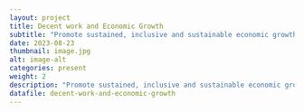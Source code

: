 ```yaml
---
layout: project
title: Decent work and Economic Growth
subtitle: "Promote sustained, inclusive and sustainable economic growth, full and productive employment and decent work for all"
date: 2023-08-23
thumbnail: image.jpg
alt: image-alt
categories: present
weight: 2
description: "Promote sustained, inclusive and sustainable economic growth, full and productive employment and decent work for all"
datafile: decent-work-and-economic-growth
---
```

